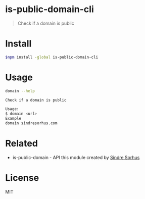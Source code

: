 # is-public-domain-cli
>  Check if a domain is public

# Install

```bash
$npm install -global is-public-domain-cli
```

# Usage

```bash
domain --help

Check if a domain is public

Usage:
$ domain <url>
Example
domain sindresorhus.com

``` 

# Related
- is-public-domain - API this module created by [Sindre Sorhus](https://github.com/sindresorhus/is-public-domain)

# License
MIT